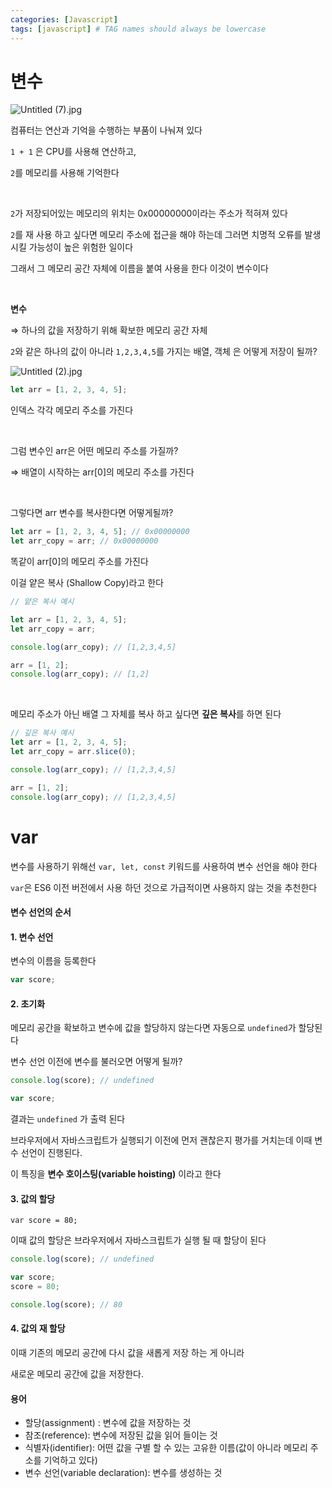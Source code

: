 ```yaml
---
categories: [Javascript]
tags: [javascript] # TAG names should always be lowercase
---
```


# 변수

![Untitled (7).jpg](<%E1%84%8C%E1%85%A6%E1%84%86%E1%85%A9%E1%86%A8%20%E1%84%8B%E1%85%A5%E1%86%B9%E1%84%8B%E1%85%B3%E1%86%B7%206e7366e2695749248b55839a83d9f334/Untitled_(7).jpg>)

컴퓨터는 연산과 기억을 수행하는 부품이 나눠져 있다

`1 + 1` 은 CPU를 사용해 연산하고,

`2`를 메모리를 사용해 기억한다

<br/>

`2`가 저장되어있는 메모리의 위치는 0x00000000이라는 주소가 적혀져 있다

`2`를 재 사용 하고 싶다면 메모리 주소에 접근을 해야 하는데 그러면 치명적 오류를 발생 시킬 가능성이 높은 위험한 일이다

그래서 그 메모리 공간 자체에 이름을 붙여 사용을 한다 이것이 변수이다

<br/>

**변수**

⇒ 하나의 값을 저장하기 위해 확보한 메모리 공간 자체

`2`와 같은 하나의 값이 아니라 `1,2,3,4,5`를 가지는 배열, 객체 은 어떻게 저장이 될까?

![Untitled (2).jpg](<%E1%84%8C%E1%85%A6%E1%84%86%E1%85%A9%E1%86%A8%20%E1%84%8B%E1%85%A5%E1%86%B9%E1%84%8B%E1%85%B3%E1%86%B7%206e7366e2695749248b55839a83d9f334/Untitled_(2).jpg>)

```jsx
let arr = [1, 2, 3, 4, 5];
```

인덱스 각각 메모리 주소를 가진다

<br/>

그럼 변수인 arr은 어떤 메모리 주소를 가질까?

⇒ 배열이 시작하는 arr[0]의 메모리 주소를 가진다

<br/>

그렇다면 arr 변수를 복사한다면 어떻게될까?

```jsx
let arr = [1, 2, 3, 4, 5]; // 0x00000000
let arr_copy = arr; // 0x00000000
```

똑같이 arr[0]의 메모리 주소를 가진다

이걸 얕은 복사 (Shallow Copy)라고 한다

```jsx
// 얕은 복사 예시

let arr = [1, 2, 3, 4, 5];
let arr_copy = arr;

console.log(arr_copy); // [1,2,3,4,5]

arr = [1, 2];
console.log(arr_copy); // [1,2]
```

<br/>

메모리 주소가 아닌 배열 그 자체를 복사 하고 싶다면 **깊은 복사**를 하면 된다

```jsx
// 깊은 복사 예시
let arr = [1, 2, 3, 4, 5];
let arr_copy = arr.slice(0);

console.log(arr_copy); // [1,2,3,4,5]

arr = [1, 2];
console.log(arr_copy); // [1,2,3,4,5]
```

# var

변수를 사용하기 위해선 `var, let, const` 키워드를 사용하여 변수 선언을 해야 한다

`var`은 ES6 이전 버전에서 사용 하던 것으로 가급적이면 사용하지 않는 것을 추천한다

#### **변수 선언의 순서**

#### **1. 변수 선언**

변수의 이름을 등록한다

```jsx
var score;
```

#### **2. 초기화**

메모리 공간을 확보하고
변수에 값을 할당하지 않는다면 자동으로 `undefined`가 할당된다

변수 선언 이전에 변수를 불러오면 어떻게 될까?

```jsx
console.log(score); // undefined

var score;
```

결과는 `undefined` 가 출력 된다

브라우저에서 자바스크립트가 실행되기 이전에 먼저 괜찮은지 평가를 거치는데 이때 변수 선언이 진행된다.

이 특징을 **변수 호이스팅(variable hoisting)** 이라고 한다

#### **3. 값의 할당**

`var score = 80;`

이때 값의 할당은 브라우저에서 자바스크립트가 실행 될 때 할당이 된다

```jsx
console.log(score); // undefined

var score;
score = 80;

console.log(score); // 80
```

#### **4. 값의 재 할당**

이때 기존의 메모리 공간에 다시 값을 새롭게 저장 하는 게 아니라

새로운 메모리 공간에 값을 저장한다.

#### 용어

- 할당(assignment) : 변수에 값을 저장하는 것
- 참조(reference): 변수에 저장된 값을 읽어 들이는 것
- 식별자(identifier): 어떤 값을 구별 할 수 있는 고유한 이름(값이 아니라 메모리 주소를 기억하고 있다)
- 변수 선언(variable declaration): 변수를 생성하는 것
